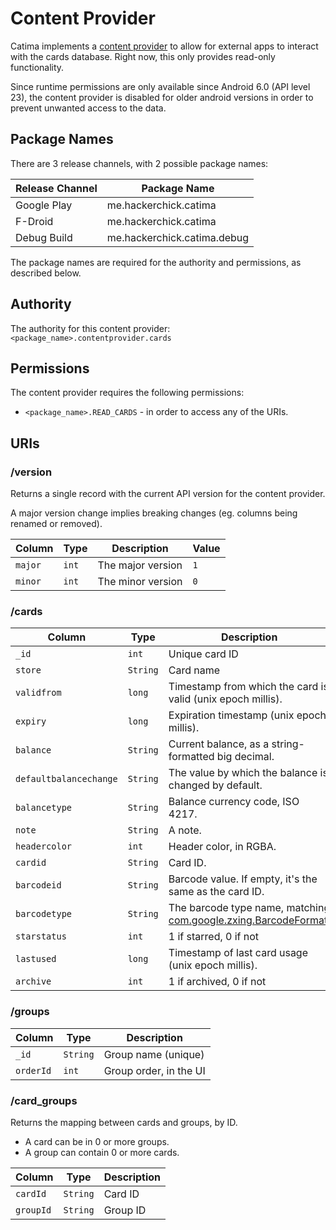 # Content Provider

Catima implements a [content provider](https://developer.android.com/guide/topics/providers/content-providers) to allow for external apps to interact with the cards database. Right now, this only provides read-only functionality.

Since runtime permissions are only available since Android 6.0 (API level 23), the content provider is disabled for older android versions in order to prevent unwanted access to the data.

## Package Names

There are 3 release channels, with 2 possible package names:

| Release Channel | Package Name                |
| --------------- | --------------------------- |
| Google Play     | me.hackerchick.catima       |
| F-Droid         | me.hackerchick.catima       |
| Debug Build     | me.hackerchick.catima.debug |

The package names are required for the authority and permissions, as described below.

## Authority

The authority for this content provider: `<package_name>.contentprovider.cards`

## Permissions

The content provider requires the following permissions:

- `<package_name>.READ_CARDS` - in order to access any of the URIs.

## URIs

### /version

Returns a single record with the current API version for the content provider.

A major version change implies breaking changes (eg. columns being renamed or removed).

| Column  | Type  | Description       | Value |
| ------- | ----- | ----------------- | ----- |
| `major` | `int` | The major version | `1`   |
| `minor` | `int` | The minor version | `0`   |

### /cards

| Column                 | Type     | Description                                                                                                                                  |
| ---------------------- | -------- | -------------------------------------------------------------------------------------------------------------------------------------------- |
| `_id`                  | `int`    | Unique card ID                                                                                                                               |
| `store`                | `String` | Card name                                                                                                                                    |
| `validfrom`            | `long`   | Timestamp from which the card is valid (unix epoch millis).                                                                                  |
| `expiry`               | `long`   | Expiration timestamp (unix epoch millis).                                                                                                    |
| `balance`              | `String` | Current balance, as a string-formatted big decimal.                                                                                          |
| `defaultbalancechange` | `String` | The value by which the balance is changed by default.                                                                                        |
| `balancetype`          | `String` | Balance currency code, ISO 4217.                                                                                                             |
| `note`                 | `String` | A note.                                                                                                                                      |
| `headercolor`          | `int`    | Header color, in RGBA.                                                                                                                       |
| `cardid`               | `String` | Card ID.                                                                                                                                     |
| `barcodeid`            | `String` | Barcode value. If empty, it's the same as the card ID.                                                                                       |
| `barcodetype`          | `String` | The barcode type name, matching [com.google.zxing.BarcodeFormat](https://zxing.github.io/zxing/apidocs/com/google/zxing/BarcodeFormat.html). |
| `starstatus`           | `int`    | 1 if starred, 0 if not                                                                                                                       |
| `lastused`             | `long`   | Timestamp of last card usage (unix epoch millis).                                                                                            |
| `archive`              | `int`    | 1 if archived, 0 if not                                                                                                                      |

### /groups

| Column    | Type     | Description            |
| --------- | -------- | ---------------------- |
| `_id`     | `String` | Group name (unique)    |
| `orderId` | `int`    | Group order, in the UI |

### /card_groups

Returns the mapping between cards and groups, by ID.

- A card can be in 0 or more groups.
- A group can contain 0 or more cards.

| Column    | Type     | Description |
| --------- | -------- | ----------- |
| `cardId`  | `String` | Card ID     |
| `groupId` | `String` | Group ID    |
